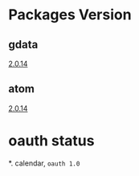 Packages Version
=================

gdata
-----
[2.0.14](http://code.google.com/p/gdata-python-client/downloads/detail?name=gdata-2.0.14.tar.gz&can=2&q=)


atom
-----
[2.0.14](http://code.google.com/p/gdata-python-client/downloads/detail?name=gdata-2.0.14.tar.gz&can=2&q=)

# oauth status

*. calendar, `oauth 1.0`